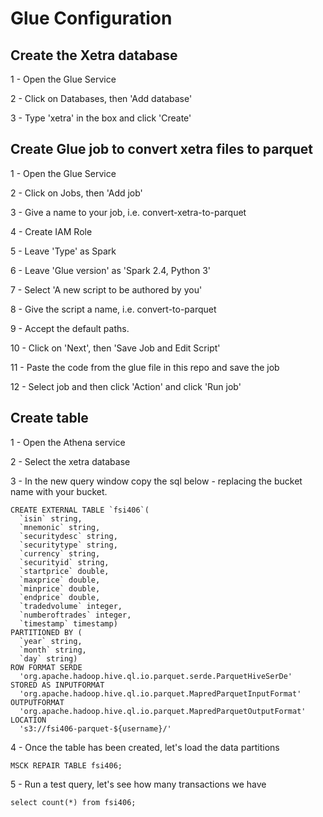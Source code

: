 # Glue Configuration

## Create the Xetra database

1 - Open the Glue Service

2 - Click on Databases, then 'Add database'

3 - Type 'xetra' in the box and click 'Create'

## Create Glue job to convert xetra files to parquet

1 - Open the Glue Service

2 - Click on Jobs, then 'Add job'

3 - Give a name to your job, i.e. convert-xetra-to-parquet

4 - Create IAM Role

5 - Leave 'Type' as Spark

6 - Leave 'Glue version' as 'Spark 2.4, Python 3'

7 - Select 'A new script to be authored by you'

8 - Give the script a name, i.e. convert-to-parquet

9 - Accept the default paths.

10 - Click on 'Next', then 'Save Job and Edit Script'

11 - Paste the code from the glue file in this repo and save the job

12 - Select job and then click 'Action' and click 'Run job'

## Create table 

1 - Open the Athena service

2 - Select the xetra database

3 - In the new query window copy the sql below - replacing the bucket name with your bucket.

```
CREATE EXTERNAL TABLE `fsi406`(
  `isin` string, 
  `mnemonic` string, 
  `securitydesc` string, 
  `securitytype` string, 
  `currency` string, 
  `securityid` string, 
  `startprice` double, 
  `maxprice` double, 
  `minprice` double, 
  `endprice` double, 
  `tradedvolume` integer, 
  `numberoftrades` integer, 
  `timestamp` timestamp)
PARTITIONED BY ( 
  `year` string, 
  `month` string, 
  `day` string)
ROW FORMAT SERDE 
  'org.apache.hadoop.hive.ql.io.parquet.serde.ParquetHiveSerDe' 
STORED AS INPUTFORMAT 
  'org.apache.hadoop.hive.ql.io.parquet.MapredParquetInputFormat' 
OUTPUTFORMAT 
  'org.apache.hadoop.hive.ql.io.parquet.MapredParquetOutputFormat'
LOCATION
  's3://fsi406-parquet-${username}/'

```
4 - Once the table has been created, let's load the data partitions

```
MSCK REPAIR TABLE fsi406;
```

5 - Run a test query, let's see how many transactions we have

```
select count(*) from fsi406;
```
